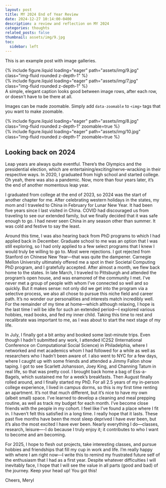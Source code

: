 ```yaml
---
layout: post
title: MY 2024 End of Year Review
date: 2024-12-27 10:14:00-0400
description: a review and reflection on MY 2024
categories: thoughts
related_posts: false
thumbnail: assets/img/9.jpg
toc:
  sidebar: left
---
```


This is an example post with image galleries.

<div class="row mt-3">
    <div class="col-sm mt-3 mt-md-0">
        {% include figure.liquid loading="eager" path="assets/img/9.jpg" class="img-fluid rounded z-depth-1" %}
    </div>
    <div class="col-sm mt-3 mt-md-0">
        {% include figure.liquid loading="eager" path="assets/img/7.jpg" class="img-fluid rounded z-depth-1" %}
    </div>
</div>
<div class="caption">
    A simple, elegant caption looks good between image rows, after each row, or doesn't have to be there at all.
</div>

Images can be made zoomable.
Simply add `data-zoomable` to `<img>` tags that you want to make zoomable.

<div class="row mt-3">
    <div class="col-sm mt-3 mt-md-0">
        {% include figure.liquid loading="eager" path="assets/img/8.jpg" class="img-fluid rounded z-depth-1" zoomable=true %}
    </div>
    <div class="col-sm mt-3 mt-md-0">
        {% include figure.liquid loading="eager" path="assets/img/10.jpg" class="img-fluid rounded z-depth-1" zoomable=true %}
    </div>
</div>

## Looking back on 2024

Leap years are always quite eventful. There’s the Olympics and the presidential election, which are entertaining/exciting/nerve-wracking in their respective ways. In 2020, I graduated from high school and started college. Oh yeah, there was also a pandemic. Now, more than four years later, it’s the end of another momentous leap year.

I graduated from college at the end of 2023, so 2024 was the start of another chapter for me. After celebrating western holidays in the states, my mom and I traveled to China in February for Lunar New Year. It had been five years since I last visited in China. COVID had discouraged us from traveling to see our extended family, but we finally decided that it was safe enough to go. I had never seen China in any season other than summer. It was cold and festive to say the least. 

Around this time, I was also hearing back from PhD programs to which I had applied back in December. Graduate school to me was an option that I was still exploring, so I had only applied to a few select programs that I knew I would truly be willing to go to. Most were rejections. I got rejected from Stanford on Chinese New Year—that was quite the dampener. Carnegie Mellon University ultimately offered me a spot in their Societal Computing PhD program, and I gratefully accepted. 
After almost a month, we flew back home to the states. In late March, I traveled to Pittsburgh and attended the program’s open house, and was enamored of the community I met. I’ve never met a group of people with whom I’ve connected so well and so quickly. But it makes sense: not only did we get into the program via a selective process, we also all chose to pursue this niche field and career path. It’s no wonder our personalities and interests match incredibly well.
For the remainder of my time at home—which although relaxing, I hope is the last time I will be idle for such an extended period—I explored various hobbies, read books, and fed my inner child. Taking this time to rest and recalibrate was important to me, as I was about to start the next stage of my life.

In July, I finally got a bit antsy and booked some last-minute trips. Even though I hadn’t submitted any work, I attended IC2S2 (International Conference on Computational Social Science) in Philadelphia, where I networked and met academics whom I had followed for a while as well as researchers who I hadn’t been aware of. I also went to NYC for a few days, where I caught up with some friends and attended a Jimmy Fallon show taping. I got to see Scarlett Johansson, Joey King, and Channing Tatum in real life, so that was pretty cool. I brought back home a bag of Ess-a-Bagels, which sustained me for a week’s breakfasts.
Then August finally rolled around, and I finally started my PhD.
For all 2.5 years of my in-person college experience, I lived in campus dorms, so this is my first time renting an apartment. It’s not that much different, but it’s nice to have my own (albeit small) space. I’ve learned to develop a cleaning and meal prepping routine, as well as track my budget for each month. I’ve become close friends with the people in my cohort. I feel like I’ve found a place where I fit in. I haven’t felt this satisfied in a long time. I really hope that it lasts.
These past five months have been the most sleep deprived I have ever been, but it’s also the most excited I have ever been. Nearly everything I do—classes, research, leisure—-I do because I truly enjoy it; it contributes to who I want to become and am becoming.

For 2025, I hope to flesh out projects, take interesting classes, and pursue hobbies and friendships that fill my cup in work and life. I’m really happy with where I am right now—I write this to remind my frustrated future self of the enthusiasm that I had as a first year. Despite whatever difficulties I will inevitably face, I hope that I will see the value in all parts (good and bad) of the journey. Keep your head up! You got this!

Cheers,
Meryl
